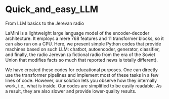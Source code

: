 # Quick_and_easy_LLM
From LLM basics to the Jerevan radio

LaMini is a lightweight large language model of the encoder-decoder architecture. 
It employs a mere 768 features and 11 transformer blocks, so it can also run on a CPU. 
Here, we present simple Python codes that provide machines based on such LLM: 
chatbot, autoencoder, generator, classifier, and finally, the radio Jerevan 
(a fictional radio from the era of the Soviet Union that modifies facts so much 
that reported news is totally different). 

We have created these codes for educational purposes. One can directly use the 
transformer pipelines and implement most of these tasks in a few lines of code. 
However, our solution lets you observe how they internally work, i.e., what is inside. 
Our codes are simplified to be easily readable. As a result, they are also slower and 
provide lower-quality results. 
